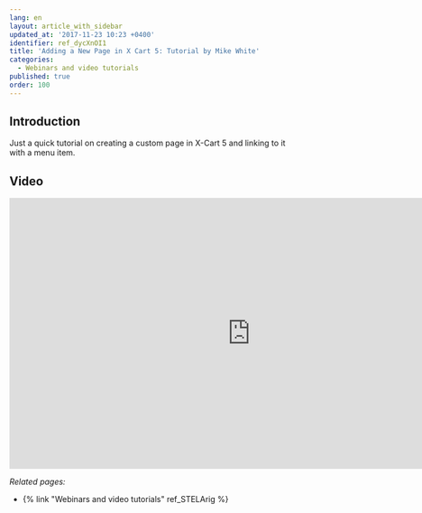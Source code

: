 ```yaml
---
lang: en
layout: article_with_sidebar
updated_at: '2017-11-23 10:23 +0400'
identifier: ref_dycXnOI1
title: 'Adding a New Page in X Cart 5: Tutorial by Mike White'
categories:
  - Webinars and video tutorials
published: true
order: 100
---
```



## Introduction

Just a quick tutorial on creating a custom page in X-Cart 5 and linking to it with a menu item.

## Video

<iframe class="youtube-player" type="text/html" style="width: 853px; height: 480px" src="https://www.youtube.com/embed/JCY_OcxhA9k" frameborder="0"></iframe>

_Related pages:_

*   {% link "Webinars and video tutorials" ref_STELArig %}
